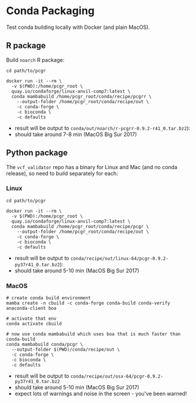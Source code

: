 Conda Packaging
===============

Test conda building locally with Docker (and plain MacOS).

R package
---------

Build `noarch` R package:

```
cd path/to/pcgr

docker run -it --rm \
  -v $(PWD):/home/pcgr_root \
  quay.io/condaforge/linux-anvil-comp7:latest \
  conda mambabuild /home/pcgr_root/conda/recipe/pcgrr \
    --output-folder /home/pcgr_root/conda/recipe/out \
    -c conda-forge \
    -c bioconda \
    -c defaults
```

- result will be output to `conda/out/noarch/r-pcgrr-0.9.2-r41_0.tar.bz2`):
- should take around 7-8 min (MacOS Big Sur 2017)

Python package
--------------
The `vcf_validator` repo has a binary for Linux and Mac (and no conda release),
so need to build separately for each:

### Linux

```
cd path/to/pcgr

docker run -it --rm \
  -v $(PWD):/home/pcgr_root \
  quay.io/condaforge/linux-anvil-comp7:latest \
  conda mambabuild /home/pcgr_root/conda/recipe/pcgr \
    --output-folder /home/pcgr_root/conda/recipe/out \
    -c conda-forge \
    -c bioconda \
    -c defaults
```

- result will be output to `conda/recipe/out/linux-64/pcgr-0.9.2-py37r41_0.tar.bz2`):
- should take around 5-10 min (MacOS Big Sur 2017)

### MacOS

```
# create conda build environment
mamba create -n cbuild -c conda-forge conda-build conda-verify anaconda-client boa

# activate that env
conda activate cbuild

# now use conda mambabuild which uses boa that is much faster than conda-build
conda mambabuild conda/pcgr \
  --output-folder $(PWD)/conda/recipe/out \
  -c conda-forge \
  -c bioconda \
  -c defaults
```

- result will be output to `conda/recipe/out/osx-64/pcgr-0.9.2-py37r41_0.tar.bz2`
- should take around 5-10 min (MacOS Big Sur 2017)
- expect lots of warnings and noise in the screen - you've been warned!
